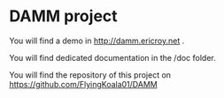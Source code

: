 # DAMM project

You will find a demo in http://damm.ericroy.net .

You will find dedicated documentation in the /doc folder.

You will find the repository of this project on https://github.com/FlyingKoala01/DAMM
